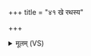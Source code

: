 +++
title = "४१ खे रथस्य"

+++
<details><summary>मूलम् (VS)</summary>

खे रथ॑स्य॒ खेऽन॑सः॒ खे यु॒गस्य॑ शतक्रतो। अ॑पा॒लामि॑न्द्र॒ त्रिष्पू॒त्वाकृ॑णोः॒सूर्य॑त्वचम् ॥
</details>